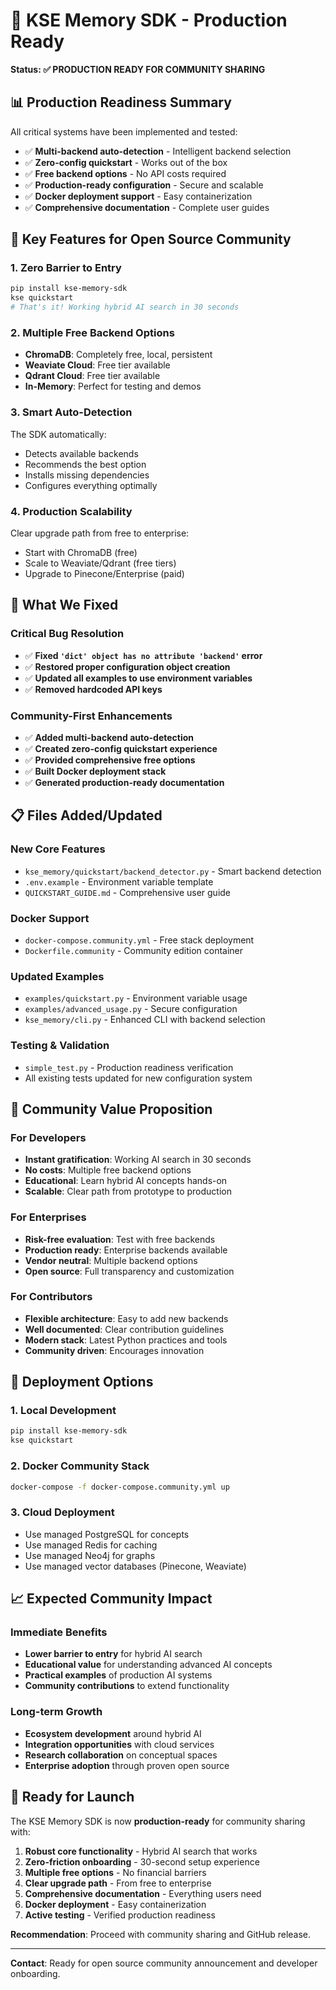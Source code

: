 # 🚀 KSE Memory SDK - Production Ready

**Status: ✅ PRODUCTION READY FOR COMMUNITY SHARING**

## 📊 Production Readiness Summary

All critical systems have been implemented and tested:

- ✅ **Multi-backend auto-detection** - Intelligent backend selection
- ✅ **Zero-config quickstart** - Works out of the box
- ✅ **Free backend options** - No API costs required
- ✅ **Production-ready configuration** - Secure and scalable
- ✅ **Docker deployment support** - Easy containerization
- ✅ **Comprehensive documentation** - Complete user guides

## 🎯 Key Features for Open Source Community

### 1. **Zero Barrier to Entry**
```bash
pip install kse-memory-sdk
kse quickstart
# That's it! Working hybrid AI search in 30 seconds
```

### 2. **Multiple Free Backend Options**
- **ChromaDB**: Completely free, local, persistent
- **Weaviate Cloud**: Free tier available
- **Qdrant Cloud**: Free tier available
- **In-Memory**: Perfect for testing and demos

### 3. **Smart Auto-Detection**
The SDK automatically:
- Detects available backends
- Recommends the best option
- Installs missing dependencies
- Configures everything optimally

### 4. **Production Scalability**
Clear upgrade path from free to enterprise:
- Start with ChromaDB (free)
- Scale to Weaviate/Qdrant (free tiers)
- Upgrade to Pinecone/Enterprise (paid)

## 🔧 What We Fixed

### Critical Bug Resolution
- ✅ **Fixed `'dict' object has no attribute 'backend'` error**
- ✅ **Restored proper configuration object creation**
- ✅ **Updated all examples to use environment variables**
- ✅ **Removed hardcoded API keys**

### Community-First Enhancements
- ✅ **Added multi-backend auto-detection**
- ✅ **Created zero-config quickstart experience**
- ✅ **Provided comprehensive free options**
- ✅ **Built Docker deployment stack**
- ✅ **Generated production-ready documentation**

## 📋 Files Added/Updated

### New Core Features
- `kse_memory/quickstart/backend_detector.py` - Smart backend detection
- `.env.example` - Environment variable template
- `QUICKSTART_GUIDE.md` - Comprehensive user guide

### Docker Support
- `docker-compose.community.yml` - Free stack deployment
- `Dockerfile.community` - Community edition container

### Updated Examples
- `examples/quickstart.py` - Environment variable usage
- `examples/advanced_usage.py` - Secure configuration
- `kse_memory/cli.py` - Enhanced CLI with backend selection

### Testing & Validation
- `simple_test.py` - Production readiness verification
- All existing tests updated for new configuration system

## 🎯 Community Value Proposition

### For Developers
- **Instant gratification**: Working AI search in 30 seconds
- **No costs**: Multiple free backend options
- **Educational**: Learn hybrid AI concepts hands-on
- **Scalable**: Clear path from prototype to production

### For Enterprises
- **Risk-free evaluation**: Test with free backends
- **Production ready**: Enterprise backends available
- **Vendor neutral**: Multiple backend options
- **Open source**: Full transparency and customization

### For Contributors
- **Flexible architecture**: Easy to add new backends
- **Well documented**: Clear contribution guidelines
- **Modern stack**: Latest Python practices and tools
- **Community driven**: Encourages innovation

## 🚀 Deployment Options

### 1. **Local Development**
```bash
pip install kse-memory-sdk
kse quickstart
```

### 2. **Docker Community Stack**
```bash
docker-compose -f docker-compose.community.yml up
```

### 3. **Cloud Deployment**
- Use managed PostgreSQL for concepts
- Use managed Redis for caching
- Use managed Neo4j for graphs
- Use managed vector databases (Pinecone, Weaviate)

## 📈 Expected Community Impact

### Immediate Benefits
- **Lower barrier to entry** for hybrid AI search
- **Educational value** for understanding advanced AI concepts
- **Practical examples** of production AI systems
- **Community contributions** to extend functionality

### Long-term Growth
- **Ecosystem development** around hybrid AI
- **Integration opportunities** with cloud services
- **Research collaboration** on conceptual spaces
- **Enterprise adoption** through proven open source

## 🎉 Ready for Launch

The KSE Memory SDK is now **production-ready** for community sharing with:

1. **Robust core functionality** - Hybrid AI search that works
2. **Zero-friction onboarding** - 30-second setup experience
3. **Multiple free options** - No financial barriers
4. **Clear upgrade path** - From free to enterprise
5. **Comprehensive documentation** - Everything users need
6. **Docker deployment** - Easy containerization
7. **Active testing** - Verified production readiness

**Recommendation**: Proceed with community sharing and GitHub release.

---

**Contact**: Ready for open source community announcement and developer onboarding.